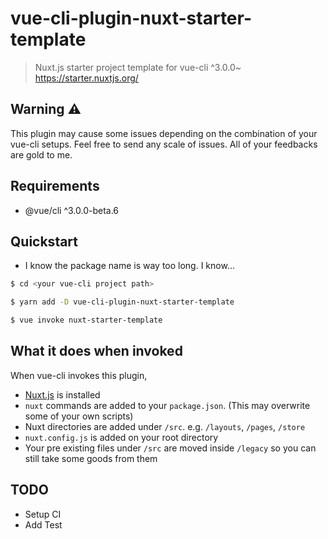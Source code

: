 # vue-cli-plugin-nuxt-starter-template
> Nuxt.js starter project template for vue-cli ^3.0.0~ https://starter.nuxtjs.org/

## Warning :warning:
This plugin may cause some issues depending on the combination of your vue-cli setups.
Feel free to send any scale of issues. All of your feedbacks are gold to me.

## Requirements
- @vue/cli ^3.0.0-beta.6

## Quickstart
- I know the package name is way too long. I know...

``` bash
$ cd <your vue-cli project path>

$ yarn add -D vue-cli-plugin-nuxt-starter-template

$ vue invoke nuxt-starter-template
```

## What it does when invoked
When vue-cli invokes this plugin,
- [Nuxt.js](https://github.com/nuxt/nuxt.js) is installed
- `nuxt` commands are added to your `package.json`. (This may overwrite some of your own scripts)
- Nuxt directories are added under `/src`. e.g. `/layouts`, `/pages`, `/store`
- `nuxt.config.js` is added on your root directory
- Your pre existing files under `/src` are moved inside `/legacy` so you can still take some goods from them

## TODO
- Setup CI
- Add Test
